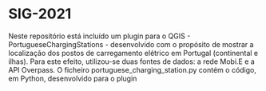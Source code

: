 # SIG-2021

Neste repositório está incluído um plugin para o QGIS - PortugueseChargingStations - desenvolvido com o propósito de mostrar a localização dos postos de carregamento elétrico em Portugal (continental e ilhas). Para este efeito, utilizou-se duas fontes de dados: a rede Mobi.E e a API Overpass. O ficheiro portuguese_charging_station.py contém o código, em Python, desenvolvido para o plugin